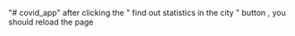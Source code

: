 "# covid_app" 
after clicking the " find out statistics in the city " button , you should reload the page
